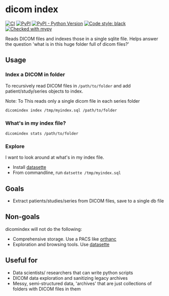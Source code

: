 # dicom index


[![CI](https://github.com/sjoerdk/dicomindex/actions/workflows/build.yml/badge.svg?branch=master)](https://github.com/sjoerdk/dicomindex/actions/workflows/build.yml?query=branch%3Amaster)
[![PyPI](https://img.shields.io/pypi/v/dicomindex)](https://pypi.org/project/dicomindex/)
[![PyPI - Python Version](https://img.shields.io/pypi/pyversions/dicomindex)](https://pypi.org/project/dicomindex/)
[![Code style: black](https://img.shields.io/badge/code%20style-black-000000.svg)](https://github.com/psf/black)
[![Checked with mypy](http://www.mypy-lang.org/static/mypy_badge.svg)](http://mypy-lang.org/)

Reads DICOM files and indexes those in a single sqlite file. Helps answer the question 'what is in this huge folder full of dicom files?'

## Usage

### Index a DICOM in folder
To recursively read DICOM files in `/path/to/folder` and add patient/study/series objects to index.

Note: To This reads only a single dicom file in each series folder
```
dicomindex index /tmp/myindex.sql /path/to/folder
```

### What's in my index file?
```
dicomindex stats /path/to/folder
```

### Explore
I want to look around at what's in my index file.
* Install [datasette](https://datasette.io/)
* From commandline, run ```datsette /tmp/myindex.sql```
 

## Goals
* Extract patients/studies/series from DICOM files, save to a single db file  

## Non-goals
dicomindex will not do the following:
* Comprehensive storage. Use a PACS like [orthanc](https://www.orthanc-server.com)
* Exploration and browsing tools. Use [datasette](https://datasette.io/) 

## Useful for
* Data scientists/ researchers that can write python scripts 
* DICOM data exploration and sanitizing legacy archives
* Messy, semi-structured data, 'archives' that are just collections of folders with DICOM files in them
